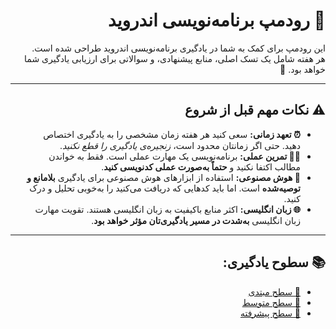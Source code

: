 <div dir="rtl" style="text-align: right;">

# 🧭 رودمپ برنامه‌نویسی اندروید

این رودمپ برای کمک به شما در یادگیری برنامه‌نویسی اندروید طراحی شده است.  
هر هفته شامل یک تسک اصلی، منابع پیشنهادی، و سوالاتی برای ارزیابی یادگیری شما خواهد بود. 🎯

---

## ⚠️ نکات مهم قبل از شروع

<ul>
  <li><strong>⏰ تعهد زمانی:</strong> سعی کنید هر هفته زمان مشخصی را به یادگیری اختصاص دهید. حتی اگر زمانتان محدود است، <em>زنجیره‌ی یادگیری را قطع نکنید</em>.</li>

  <li><strong>👨‍💻 تمرین عملی:</strong> برنامه‌نویسی یک مهارت عملی است. فقط به خواندن مطالب اکتفا نکنید و <strong>حتماً به‌صورت عملی کدنویسی کنید</strong>.</li>

  <li><strong>🤖 هوش مصنوعی:</strong> استفاده از ابزارهای هوش مصنوعی برای یادگیری <strong>بلامانع و توصیه‌شده</strong> است. اما باید کدهایی که دریافت می‌کنید را به‌خوبی تحلیل و درک کنید.</li>

  <li><strong>🌐 زبان انگلیسی:</strong> اکثر منابع باکیفیت به زبان انگلیسی هستند. تقویت مهارت زبان انگلیسی <strong>به‌شدت در مسیر یادگیری‌تان مؤثر خواهد بود</strong>.</li>
</ul>

---

## 📚 سطوح یادگیری:

- [👶 سطح مبتدی](./roadmap/1-beginner/intro.md)
- [🧠 سطح متوسط](./roadmap/2-intermediate/)
- [🚀 سطح پیشرفته](./roadmap/3-advanced/)

</div>
